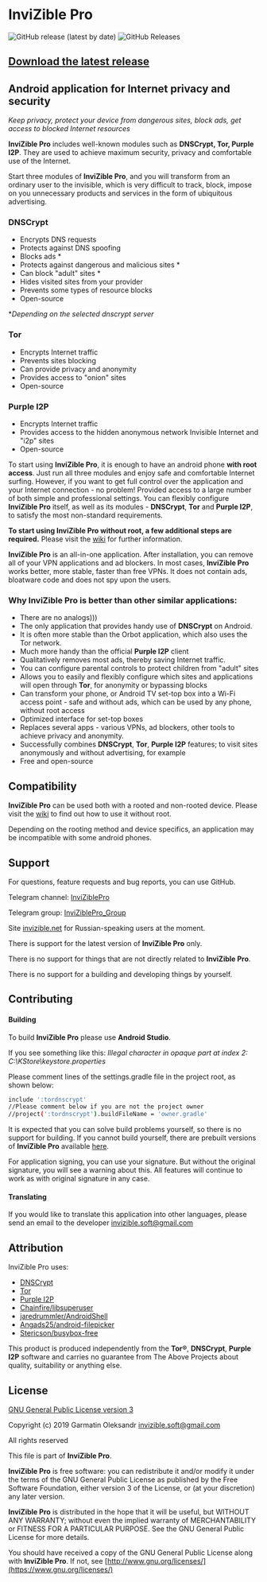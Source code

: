# InviZible Pro

![GitHub release (latest by date)](https://img.shields.io/github/v/release/gedsh/invizible?style=plastic)
![GitHub Releases](https://img.shields.io/github/downloads/gedsh/invizible/latest/total?color=blue&style=plastic)

## [Download the latest release](https://github.com/Gedsh/InviZible/releases/latest)

## Android application for Internet privacy and security

*Keep privacy, protect your device from dangerous sites, block ads, get access to blocked Internet resources*

**InviZible Pro** includes well-known modules such as **DNSCrypt, Tor, Purple I2P**.
They are used to achieve maximum security, privacy and comfortable use of the Internet.

Start three modules of **InviZible Pro**, and you will transform from an ordinary user to the invisible, which is very difficult to track, block, impose on you unnecessary products and services in the form of ubiquitous advertising.

### DNSCrypt
* Encrypts DNS requests
* Protects against DNS spoofing
* Blocks ads *
* Protects against dangerous and malicious sites *
* Can block "adult" sites *
* Hides visited sites from your provider
* Prevents some types of resource blocks
* Open-source

**Depending on the selected dnscrypt server*

### Tor
* Encrypts Internet traffic
* Prevents sites blocking
* Can provide privacy and anonymity
* Provides access to "onion" sites
* Open-source

### Purple I2P
* Encrypts Internet traffic
* Provides access to the hidden anonymous network Invisible Internet and "i2p" sites
* Open-source

To start using **InviZible Pro**, it is enough to have an android phone **with root access**.
Just run all three modules and enjoy safe and comfortable Internet surfing. However,
if you want to get full control over the application and your Internet connection - no problem!
Provided access to a large number of both simple and professional settings.
You can flexibly configure **InviZible Pro** itself, as well as its modules - **DNSCrypt**,
**Tor** and **Purple I2P**, to satisfy the most non-standard requirements.

**To start using InviZible Pro without root, a few additional steps are required.**
Please visit the [wiki](https://github.com/Gedsh/InviZible/wiki) for further information.

**InviZible Pro** is an all-in-one application. After installation, you can remove all of your VPN applications and ad blockers.
 In most cases, **InviZible Pro** works better, more stable, faster than free VPNs.
 It does not contain ads, bloatware code and does not spy upon the users.
 
### Why InviZible Pro is better than other similar applications:
* There are no analogs)))
* The only application that provides handy use of **DNSCrypt** on Android.
* It is often more stable than the Orbot application, which also uses the Tor network.
* Much more handy than the official **Purple I2P** client
* Qualitatively removes most ads, thereby saving Internet traffic.
* You can configure parental controls to protect children from "adult" sites
* Allows you to easily and flexibly configure which sites and applications will open through **Tor**,
 for anonymity or bypassing blocks
* Can transform your phone, or Android TV set-top box into a Wi-Fi access point - safe and without ads,
 which can be used by any phone, without root access
* Optimized interface for set-top boxes
* Replaces several apps - various VPNs, ad blockers, other tools to achieve privacy and anonymity.
* Successfully combines **DNSCrypt**, **Tor**, **Purple I2P** features; to visit sites anonymously and without advertising, for example
* Free and open-source

## Compatibility

**InviZible Pro** can be used both with a rooted and non-rooted device.
Please visit the [wiki](https://github.com/Gedsh/InviZible/wiki) to find out how to use it without root.

Depending on the rooting method and device specifics, an application may be incompatible with some android phones.


## Support

For questions, feature requests and bug reports, you can use GitHub.
 
Telegram channel: [InviZiblePro](https://t.me/InviZiblePro)

Telegram group: [InviZiblePro_Group](https://t.me/InviZiblePro_Group)

Site [invizible.net](https://invizible.net/ru) for Russian-speaking users at the moment.

There is support for the latest version of **InviZible Pro** only.

There is no support for things that are not directly related to **InviZible Pro**.

There is no support for a building and developing things by yourself.

## Contributing

#### Building

To build **InviZible Pro** please use **Android Studio**.

If you see something like this:
_Illegal character in opaque part at index 2: C:\KStore\keystore.properties_

Please comment lines of the settings.gradle file in the project root, as shown below:

```bash
include ':tordnscrypt'
//Please comment below if you are not the project owner
//project(':tordnscrypt').buildFileName = 'owner.gradle'
```

It is expected that you can solve build problems yourself, so there is no support for building. 
If you cannot build yourself, there are prebuilt versions of **InviZible Pro** available [here](https://github.com/Gedsh/InviZible/releases/latest).

For application signing, you can use your signature. But without the original signature, you will see a warning about this.
All features will continue to work as with original signature in any case.

#### Translating

If you would like to translate this application into other languages,
please send an email to the developer [invizible.soft@gmail.com](mailto:invizible.soft@gmail.com)

## Attribution

InviZible Pro uses:

* [DNSCrypt](https://github.com/jedisct1/dnscrypt-proxy)
* [Tor](https://www.torproject.org/)
* [Purple I2P](https://github.com/PurpleI2P/i2pd)
* [Chainfire/libsuperuser](https://github.com/Chainfire/libsuperuser)
* [jaredrummler/AndroidShell](https://github.com/jaredrummler/AndroidShell)
* [Angads25/android-filepicker](https://github.com/Angads25/android-filepicker)
* [Stericson/busybox-free](https://github.com/Stericson/busybox-free)

This product is produced independently from the **Tor®**, **DNSCrypt**, **Purple I2P** software 
and carries no guarantee from The Above Projects about quality, suitability or anything else.

## License

[GNU General Public License version 3](https://www.gnu.org/licenses/gpl-3.0.txt)

Copyright (c) 2019 Garmatin Oleksandr invizible.soft@gmail.com

All rights reserved

This file is part of **InviZible Pro**.

**InviZible Pro** is free software: you can redistribute it and/or modify it under the terms of the GNU General Public License as published by the Free Software Foundation, either version 3 of the License, or (at your discretion) any later version.

**InviZible Pro** is distributed in the hope that it will be useful, but WITHOUT ANY WARRANTY; without even the implied warranty of MERCHANTABILITY or FITNESS FOR A PARTICULAR PURPOSE. See the GNU General Public License for more details.

You should have received a copy of the GNU General Public License along with **InviZible Pro**. If not, see [http://www.gnu.org/licenses/](https://www.gnu.org/licenses/)


